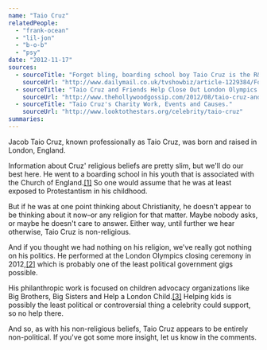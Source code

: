 ```yaml
---
name: "Taio Cruz"
relatedPeople:
  - "frank-ocean"
  - "lil-jon"
  - "b-o-b"
  - "psy"
date: "2012-11-17"
sources:
  - sourceTitle: "Forget bling, boarding school boy Taio Cruz is the R&B star with a difference. No wonder Cheryl and Simon love him."
    sourceUrl: "http://www.dailymail.co.uk/tvshowbiz/article-1229384/Forget-bling-boarding-school-boy-Taio-Cruz-R-B-star-difference-No-wonder-Cheryl-Simon-love-him.html"
  - sourceTitle: "Taio Cruz and Friends Help Close Out London Olympics."
    sourceUrl: "http://www.thehollywoodgossip.com/2012/08/taio-cruz-and-friends-help-close-out-london-olympics/"
  - sourceTitle: "Taio Cruz's Charity Work, Events and Causes."
    sourceUrl: "http://www.looktothestars.org/celebrity/taio-cruz"
summaries:
---
```


Jacob Taio Cruz, known professionally as Taio Cruz, was born and raised in London, England.

Information about Cruz' religious beliefs are pretty slim, but we'll do our best here. He went to a boarding school in his youth that is associated with the Church of England.<a class="source-citation" href="#http%3A%2F%2Fwww.dailymail.co.uk%2Ftvshowbiz%2Farticle-1229384%2FForget-bling-boarding-school-boy-Taio-Cruz-R-B-star-difference-No-wonder-Cheryl-Simon-love-him.html" title="Forget bling, boarding school boy Taio Cruz is the R&amp;B star with a difference. No wonder Cheryl and Simon love him.">[1]</a> So one would assume that he was at least exposed to Protestantism in his childhood.

But if he was at one point thinking about Christianity, he doesn't appear to be thinking about it now–or any religion for that matter. Maybe nobody asks, or maybe he doesn't care to answer. Either way, until further we hear otherwise, Taio Cruz is non-religious.

And if you thought we had nothing on his religion, we've really got nothing on his politics. He performed at the London Olympics closing ceremony in 2012,<a class="source-citation" href="#http%3A%2F%2Fwww.thehollywoodgossip.com%2F2012%2F08%2Ftaio-cruz-and-friends-help-close-out-london-olympics%2F" title="Taio Cruz and Friends Help Close Out London Olympics.">[2]</a> which is probably one of the least political government gigs possible.

His philanthropic work is focused on children advocacy organizations like Big Brothers, Big Sisters and Help a London Child.<a class="source-citation" href="#http%3A%2F%2Fwww.looktothestars.org%2Fcelebrity%2Ftaio-cruz" title="Taio Cruz&apos;s Charity Work, Events and Causes.">[3]</a> Helping kids is possibly the least political or controversial thing a celebrity could support, so no help there.

And so, as with his non-religious beliefs, Taio Cruz appears to be entirely non-political. If you've got some more insight, let us know in the comments.